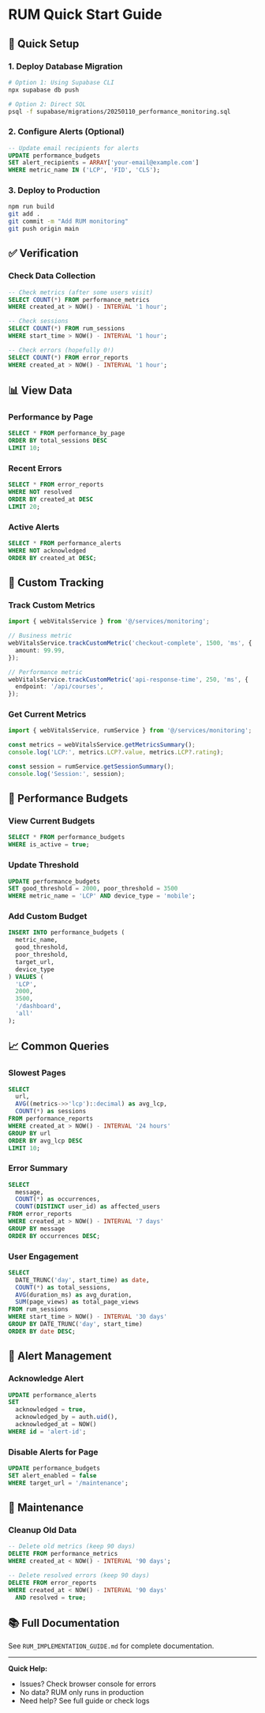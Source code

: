 # RUM Quick Start Guide

## 🚀 Quick Setup

### 1. Deploy Database Migration

```bash
# Option 1: Using Supabase CLI
npx supabase db push

# Option 2: Direct SQL
psql -f supabase/migrations/20250110_performance_monitoring.sql
```

### 2. Configure Alerts (Optional)

```sql
-- Update email recipients for alerts
UPDATE performance_budgets
SET alert_recipients = ARRAY['your-email@example.com']
WHERE metric_name IN ('LCP', 'FID', 'CLS');
```

### 3. Deploy to Production

```bash
npm run build
git add .
git commit -m "Add RUM monitoring"
git push origin main
```

## ✅ Verification

### Check Data Collection

```sql
-- Check metrics (after some users visit)
SELECT COUNT(*) FROM performance_metrics
WHERE created_at > NOW() - INTERVAL '1 hour';

-- Check sessions
SELECT COUNT(*) FROM rum_sessions
WHERE start_time > NOW() - INTERVAL '1 hour';

-- Check errors (hopefully 0!)
SELECT COUNT(*) FROM error_reports
WHERE created_at > NOW() - INTERVAL '1 hour';
```

## 📊 View Data

### Performance by Page

```sql
SELECT * FROM performance_by_page
ORDER BY total_sessions DESC
LIMIT 10;
```

### Recent Errors

```sql
SELECT * FROM error_reports
WHERE NOT resolved
ORDER BY created_at DESC
LIMIT 20;
```

### Active Alerts

```sql
SELECT * FROM performance_alerts
WHERE NOT acknowledged
ORDER BY created_at DESC;
```

## 🔧 Custom Tracking

### Track Custom Metrics

```typescript
import { webVitalsService } from '@/services/monitoring';

// Business metric
webVitalsService.trackCustomMetric('checkout-complete', 1500, 'ms', {
  amount: 99.99,
});

// Performance metric
webVitalsService.trackCustomMetric('api-response-time', 250, 'ms', {
  endpoint: '/api/courses',
});
```

### Get Current Metrics

```typescript
import { webVitalsService, rumService } from '@/services/monitoring';

const metrics = webVitalsService.getMetricsSummary();
console.log('LCP:', metrics.LCP?.value, metrics.LCP?.rating);

const session = rumService.getSessionSummary();
console.log('Session:', session);
```

## 🎯 Performance Budgets

### View Current Budgets

```sql
SELECT * FROM performance_budgets
WHERE is_active = true;
```

### Update Threshold

```sql
UPDATE performance_budgets
SET good_threshold = 2000, poor_threshold = 3500
WHERE metric_name = 'LCP' AND device_type = 'mobile';
```

### Add Custom Budget

```sql
INSERT INTO performance_budgets (
  metric_name,
  good_threshold,
  poor_threshold,
  target_url,
  device_type
) VALUES (
  'LCP',
  2000,
  3500,
  '/dashboard',
  'all'
);
```

## 📈 Common Queries

### Slowest Pages

```sql
SELECT
  url,
  AVG((metrics->>'lcp')::decimal) as avg_lcp,
  COUNT(*) as sessions
FROM performance_reports
WHERE created_at > NOW() - INTERVAL '24 hours'
GROUP BY url
ORDER BY avg_lcp DESC
LIMIT 10;
```

### Error Summary

```sql
SELECT
  message,
  COUNT(*) as occurrences,
  COUNT(DISTINCT user_id) as affected_users
FROM error_reports
WHERE created_at > NOW() - INTERVAL '7 days'
GROUP BY message
ORDER BY occurrences DESC;
```

### User Engagement

```sql
SELECT
  DATE_TRUNC('day', start_time) as date,
  COUNT(*) as total_sessions,
  AVG(duration_ms) as avg_duration,
  SUM(page_views) as total_page_views
FROM rum_sessions
WHERE start_time > NOW() - INTERVAL '30 days'
GROUP BY DATE_TRUNC('day', start_time)
ORDER BY date DESC;
```

## 🔔 Alert Management

### Acknowledge Alert

```sql
UPDATE performance_alerts
SET
  acknowledged = true,
  acknowledged_by = auth.uid(),
  acknowledged_at = NOW()
WHERE id = 'alert-id';
```

### Disable Alerts for Page

```sql
UPDATE performance_budgets
SET alert_enabled = false
WHERE target_url = '/maintenance';
```

## 🧹 Maintenance

### Cleanup Old Data

```sql
-- Delete old metrics (keep 90 days)
DELETE FROM performance_metrics
WHERE created_at < NOW() - INTERVAL '90 days';

-- Delete resolved errors (keep 90 days)
DELETE FROM error_reports
WHERE created_at < NOW() - INTERVAL '90 days'
  AND resolved = true;
```

## 📚 Full Documentation

See `RUM_IMPLEMENTATION_GUIDE.md` for complete documentation.

---

**Quick Help:**
- Issues? Check browser console for errors
- No data? RUM only runs in production
- Need help? See full guide or check logs
